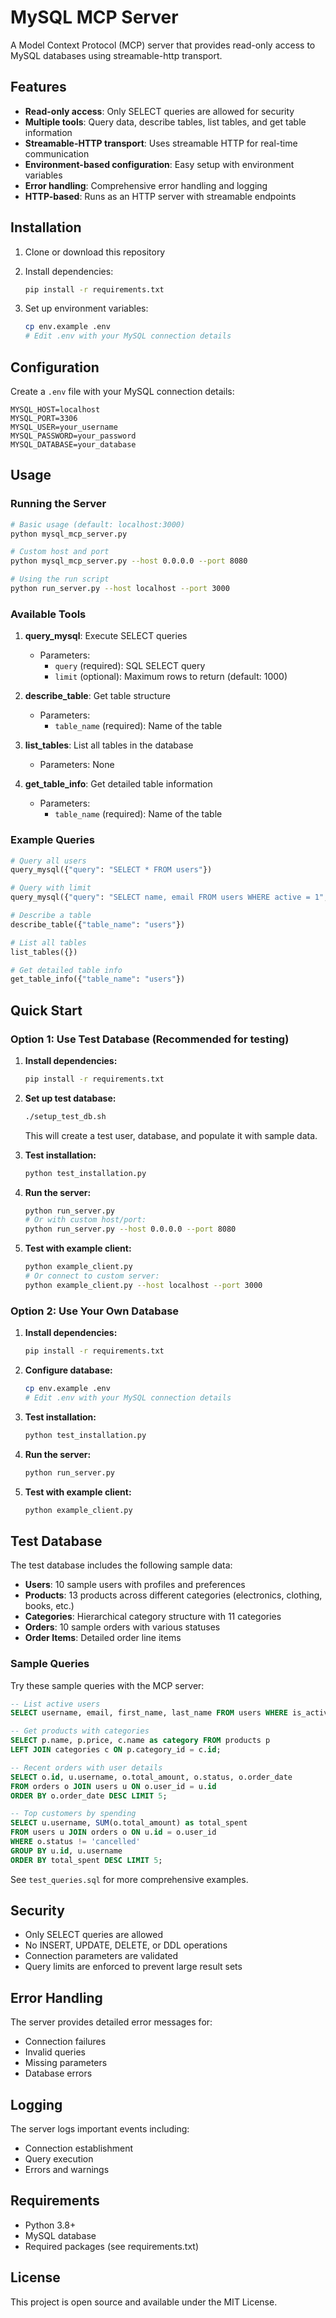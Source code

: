 # MySQL MCP Server

A Model Context Protocol (MCP) server that provides read-only access to MySQL databases using streamable-http transport.

## Features

- **Read-only access**: Only SELECT queries are allowed for security
- **Multiple tools**: Query data, describe tables, list tables, and get table information
- **Streamable-HTTP transport**: Uses streamable HTTP for real-time communication
- **Environment-based configuration**: Easy setup with environment variables
- **Error handling**: Comprehensive error handling and logging
- **HTTP-based**: Runs as an HTTP server with streamable endpoints

## Installation

1. Clone or download this repository
2. Install dependencies:
   ```bash
   pip install -r requirements.txt
   ```

3. Set up environment variables:
   ```bash
   cp env.example .env
   # Edit .env with your MySQL connection details
   ```

## Configuration

Create a `.env` file with your MySQL connection details:

```env
MYSQL_HOST=localhost
MYSQL_PORT=3306
MYSQL_USER=your_username
MYSQL_PASSWORD=your_password
MYSQL_DATABASE=your_database
```

## Usage

### Running the Server

```bash
# Basic usage (default: localhost:3000)
python mysql_mcp_server.py

# Custom host and port
python mysql_mcp_server.py --host 0.0.0.0 --port 8080

# Using the run script
python run_server.py --host localhost --port 3000
```

### Available Tools

1. **query_mysql**: Execute SELECT queries
   - Parameters:
     - `query` (required): SQL SELECT query
     - `limit` (optional): Maximum rows to return (default: 1000)

2. **describe_table**: Get table structure
   - Parameters:
     - `table_name` (required): Name of the table

3. **list_tables**: List all tables in the database
   - Parameters: None

4. **get_table_info**: Get detailed table information
   - Parameters:
     - `table_name` (required): Name of the table

### Example Queries

```python
# Query all users
query_mysql({"query": "SELECT * FROM users"})

# Query with limit
query_mysql({"query": "SELECT name, email FROM users WHERE active = 1", "limit": 100})

# Describe a table
describe_table({"table_name": "users"})

# List all tables
list_tables({})

# Get detailed table info
get_table_info({"table_name": "users"})
```

## Quick Start

### Option 1: Use Test Database (Recommended for testing)

1. **Install dependencies:**
   ```bash
   pip install -r requirements.txt
   ```

2. **Set up test database:**
   ```bash
   ./setup_test_db.sh
   ```
   This will create a test user, database, and populate it with sample data.

3. **Test installation:**
   ```bash
   python test_installation.py
   ```

4. **Run the server:**
   ```bash
   python run_server.py
   # Or with custom host/port:
   python run_server.py --host 0.0.0.0 --port 8080
   ```

5. **Test with example client:**
   ```bash
   python example_client.py
   # Or connect to custom server:
   python example_client.py --host localhost --port 3000
   ```

### Option 2: Use Your Own Database

1. **Install dependencies:**
   ```bash
   pip install -r requirements.txt
   ```

2. **Configure database:**
   ```bash
   cp env.example .env
   # Edit .env with your MySQL connection details
   ```

3. **Test installation:**
   ```bash
   python test_installation.py
   ```

4. **Run the server:**
   ```bash
   python run_server.py
   ```

5. **Test with example client:**
   ```bash
   python example_client.py
   ```

## Test Database

The test database includes the following sample data:

- **Users**: 10 sample users with profiles and preferences
- **Products**: 13 products across different categories (electronics, clothing, books, etc.)
- **Categories**: Hierarchical category structure with 11 categories
- **Orders**: 10 sample orders with various statuses
- **Order Items**: Detailed order line items

### Sample Queries

Try these sample queries with the MCP server:

```sql
-- List active users
SELECT username, email, first_name, last_name FROM users WHERE is_active = 1;

-- Get products with categories
SELECT p.name, p.price, c.name as category FROM products p 
LEFT JOIN categories c ON p.category_id = c.id;

-- Recent orders with user details
SELECT o.id, u.username, o.total_amount, o.status, o.order_date 
FROM orders o JOIN users u ON o.user_id = u.id 
ORDER BY o.order_date DESC LIMIT 5;

-- Top customers by spending
SELECT u.username, SUM(o.total_amount) as total_spent 
FROM users u JOIN orders o ON u.id = o.user_id 
WHERE o.status != 'cancelled' 
GROUP BY u.id, u.username 
ORDER BY total_spent DESC LIMIT 5;
```

See `test_queries.sql` for more comprehensive examples.

## Security

- Only SELECT queries are allowed
- No INSERT, UPDATE, DELETE, or DDL operations
- Connection parameters are validated
- Query limits are enforced to prevent large result sets

## Error Handling

The server provides detailed error messages for:
- Connection failures
- Invalid queries
- Missing parameters
- Database errors

## Logging

The server logs important events including:
- Connection establishment
- Query execution
- Errors and warnings

## Requirements

- Python 3.8+
- MySQL database
- Required packages (see requirements.txt)

## License

This project is open source and available under the MIT License.
